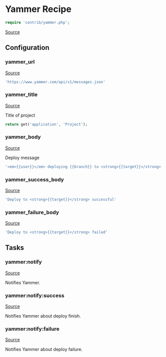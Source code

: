 <!-- DO NOT EDIT THIS FILE! -->
<!-- Instead edit contrib/yammer.php -->
<!-- Then run bin/docgen -->

# Yammer Recipe

```php
require 'contrib/yammer.php';
```

[Source](/contrib/yammer.php)


## Configuration
### yammer_url
[Source](https://github.com/deployphp/deployer/blob/master/contrib/yammer.php#L55)



```php title="Default value"
'https://www.yammer.com/api/v1/messages.json'
```


### yammer_title
[Source](https://github.com/deployphp/deployer/blob/master/contrib/yammer.php#L58)

Title of project

```php title="Default value"
return get('application', 'Project');
```


### yammer_body
[Source](https://github.com/deployphp/deployer/blob/master/contrib/yammer.php#L63)

Deploy message

```php title="Default value"
'<em>{{user}}</em> deploying {{branch}} to <strong>{{target}}</strong>'
```


### yammer_success_body
[Source](https://github.com/deployphp/deployer/blob/master/contrib/yammer.php#L64)



```php title="Default value"
'Deploy to <strong>{{target}}</strong> successful'
```


### yammer_failure_body
[Source](https://github.com/deployphp/deployer/blob/master/contrib/yammer.php#L65)



```php title="Default value"
'Deploy to <strong>{{target}}</strong> failed'
```



## Tasks

### yammer:notify
[Source](https://github.com/deployphp/deployer/blob/master/contrib/yammer.php#L68)

Notifies Yammer.




### yammer:notify:success
[Source](https://github.com/deployphp/deployer/blob/master/contrib/yammer.php#L87)

Notifies Yammer about deploy finish.




### yammer:notify:failure
[Source](https://github.com/deployphp/deployer/blob/master/contrib/yammer.php#L106)

Notifies Yammer about deploy failure.




